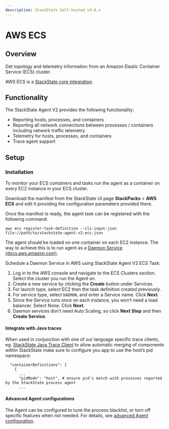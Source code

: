 ```yaml
---
description: StackState Self-hosted v4.6.x
---
```


# AWS ECS

## Overview

Get topology and telemetry information from an Amazon Elastic Container Service \(ECS\) cluster.

AWS ECS is a [StackState core integration](/stackpacks/integrations/about_integrations.md#stackstate-core-integrations "StackState Self-Hosted only").

## Functionality

The StackState Agent V2 provides the following functionality:

* Reporting hosts, processes, and containers
* Reporting all network connections between processes / containers including network traffic telemetry
* Telemetry for hosts, processes, and containers
* Trace agent support

## Setup

### Installation

To monitor your ECS containers and tasks run the agent as a container on every EC2 instance in your ECS cluster.

Download the manifest from the StackState UI page **StackPacks** &gt; **AWS ECS** and edit it providing the configuration parameters provided there.

Once the manifest is ready, the agent task can be registered with the following command:

```text
aws ecs register-task-definition --cli-input-json file://path/to/stackstate-agent-v2-ecs.json
```

The agent should be loaded on one container on each EC2 instance. The way to achieve this is to run agent as a [Daemon Service \(docs.aws.amazon.com\)](https://docs.aws.amazon.com/AmazonECS/latest/developerguide/ecs_services.html#service_scheduler_daemon).

Schedule a Daemon Service in AWS using StackState Agent V2 ECS Task:

1. Log in to the AWS console and navigate to the ECS Clusters section. Select the cluster you run the Agent on.
2. Create a new service by clicking the **Create** button under Services.
3. For launch type, select EC2 then the task definition created previously.
4. For service type, select `DAEMON`, and enter a Service name. Click **Next**.
5. Since the Service runs once on each instance, you won’t need a load balancer. Select None. Click **Next**.
6. Daemon services don’t need Auto Scaling, so click **Next Step** and then **Create Service**.

#### Integrate with Java traces

When used in conjunction with one of our language specific trace clients, eg. [StackState Java Trace Client](../java-apm.md) to allow automatic merging of components within StackState make sure to configure you app to use the host’s pid namespace:

```text
  "containerDefinitions": [
    {
      ...
      "pidMode": "host", # ensure pid's match with processes reported by the StackState process agent
      ...
```

#### Advanced Agent configurations

The Agent can be configured to tune the process blacklist, or turn off specific features when not needed. For details, see [advanced Agent configuration](/setup/agent/advanced-agent-configuration.md).
